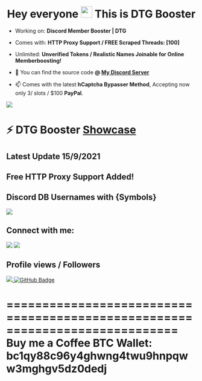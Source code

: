 


<h1 align="center">Hey everyone <img src="https://raw.githubusercontent.com/MartinHeinz/MartinHeinz/master/wave.gif" width="30px"> This is DTG Booster </h1>




- Working on: **Discord Member Booster | DTG**
- Comes with: **HTTP Proxy Support / FREE Scraped Threads: [100]**
- Unlimited: **Unverified Tokens / Realistic Names Joinable for Online Memberboosting!**


- 🚀 You can find the source code  **@ [My Discord Server](https://discord.link/200IQ)**

- 📫 Comes with the latest **hCaptcha Bypasser Method**, Accepting now only 3/ slots / $100 **PayPal**.





<p align="left"> 
    <a href="https://www.youtube.com/channel/UCyLR4Dz8W9UFYZP_myK67Qw" target="_blank"> <img src="https://i.imgur.com/DJZ9H00.gif"/> </a> 



 #  ⚡ DTG Booster **[Showcase](https://www.youtube.com/watch?v=o8cF6JRD70Y&t=5s)**
 ## **Latest Update** 15/9/2021 
 ## **Free HTTP Proxy Support Added!**
 ## **Discord DB Usernames with {Symbols}**
<p align="left"> 
    <a href="https://www.youtube.com/channel/UCyLR4Dz8W9UFYZP_myK67Qw" target="_blank"> <img src="https://i.imgur.com/s3XSFoc.png"/> </a> 

<p align="left">




## **Connect with me:**
<a href = "https://www.instagram.com/destruction.jpg/"><img src="https://img.icons8.com/fluent/48/000000/instagram-new.png"/></a>
<a href = "https://www.youtube.com/channel/UCRLIU8XNvGarVRu18XBCtqQ"><img src="https://img.icons8.com/color/48/000000/youtube-play.png"/></a>

</p>

##  **Profile views / Followers**
<a href="https://github.com/Meghna-DAS/github-profile-views-counter">
    <img src="https://komarev.com/ghpvc/?username=24host">
</a>
<a href="https://github.com/24host?tab=followers"><img src="https://img.shields.io/github/followers/24host?label=Followers&style=social" alt="GitHub Badge"></a>


============================================================================
Buy me a Coffee BTC Wallet: bc1qy88c96y4ghwng4twu9hnpqww3mghgv5dz0dedj
============================================================================
